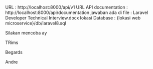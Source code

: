 URL : http://localhost:8000/api/v1
URL API documentation : http://localhost:8000/api/documentation
jawaban ada di file : Laravel Developer Technical Interview.docx
lokasi Database : {lokasi web microservice}/db/laravel8.sql

Silakan mencoba ay

TRims

Begards

Andre